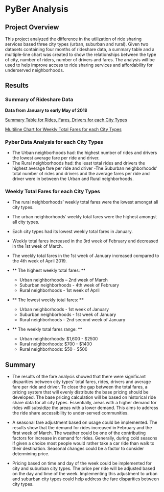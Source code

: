 # PyBer Analysis
## Project Overview
   This project analyzed the difference in the utilization of ride sharing services based three city types (urban, suburban and rural). Given two datasets containing four months of rideshare data, a summary table and a multiple-line chart was created to show the relationships between the type of city, number of riders, number of drivers and fares. The analysis will be used to help improve access to ride sharing services and affordability for underserved neighborhoods. 

## Results
### Summary of Rideshare Data 


**Data from January to early May of 2019** 


[Summary Table for Rides, Fares, Drivers for each City Types]()

[Multiline Chart for Weekly Total Fares for each City Types]()

### Pyber Data Analysis for each City Types 
- The Urban neighborhoods had:
     the highest number of rides and drivers 
    the lowest average fare per ride and driver. 
- The Rural neighborhoods had: 
     the least total rides and drivers 
      the highest average fare per ride and driver 
 -The Suburban neighborhoods’ total number of rides and drivers and the average fares per ride and driver were in between the Urban and Rural neighborhoods.  

### Weekly Total Fares for each City Types
   -  The rural neighborhoods’ weekly total fares were the lowest amongst all city types.
   -  The urban neighborhoods’ weekly total fares were the highest amongst all city types.
   -  Each city types had its lowest weekly total fares in January.      
   - Weekly total fares increased in the 3rd week of February and decreased in the 1st week of March.
   - The weekly total fares in the 1st week of January increased compared to the 4th week of April 2019. 

   - ** The highest weekly total fares: ** 
       - Urban neighborhoods – 2nd week of March
       - Suburban neighborhoods - 4th week of February
       - Rural neighborhoods - 1st week of April  
   - ** The lowest weekly total fares: ** 
       - Urban neighborhoods - 1st week of January
       - Suburban neighborhoods - 1st week of January
       - Rural neighborhoods – 2nd second week of January  
  - ** The weekly total fares range: ** 
	- Urban neighborhoods: $1,600 - $2500
    - Rural neighborhoods: $700 - $1400
    - Rural neighborhoods: $50 - $500
            
## Summary

- The results of the fare analysis showed that there were significant disparities between city types’ total fares, rides, drivers and average fare per ride and driver. To close the gap between the total fares, a pricing system that will evenly distribute the base pricing should be developed. The base pricing calculation will be based on historical ride share data for all city types. Essentially, areas with a higher demand for rides will subsidize the areas with a lower demand. This aims to address the ride share accessibility to under-served communities.

- A seasonal fare adjustment based on usage could be implemented. The results show that the demand for rides increased in February and the first week of March. The weather could be one of the contributing factors for increase in demand for rides. Generally, during cold seasons if given a choice most people would rather take a car ride than walk to their destination. Seasonal changes could be a factor to consider determining price.   

- Pricing based on time and day of the week could be implemented for city and suburban city types. The price per ride will be adjusted based on the day and time of the week. Implementing this adjustment to urban and suburban city types could help address the fare disparities between city types. 
